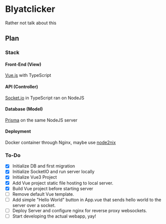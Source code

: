 # Blyatclicker

Rather not talk about this

## Plan

### Stack

#### Front-End (View)

[Vue.js](https://vuejs.org/) with TypeScript

#### API (Controller)

[Socket.io](https://socket.io/) in TypeScript ran on NodeJS

#### Database (Model)

[Prisma](https://www.prisma.io/) on the same NodeJS server

#### Deployment

Docker container through Nginx, maybe use [node2nix](https://github.com/svanderburg/node2nix)

### To-Do

- [X] Initialize DB and first migration
- [X] Initialize SocketIO and run server locally
- [X] Initialize Vue3 Project
- [X] Add Vue project static file hosting to local server.  
- [X] Build Vue project before starting server
- [ ] Remove default Vue template.
- [ ] Add simple "Hello World" button in App.vue that sends hello world to the server over a socket.
- [ ] Deploy Server and configure nginx for reverse proxy websockets.
- [ ] Start developing the actual webapp, yay!
